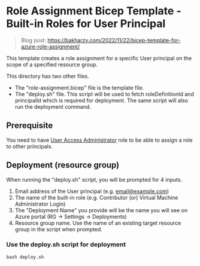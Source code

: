# Role Assignment Bicep Template - Built-in Roles for User Principal

> Blog post: https://bakharzy.com/2022/11/22/bicep-template-for-azure-role-assignment/

This template creates a role assignment for a specific User principal on the scope of a specified resource group.

This directory has two other files. 
* The "role-assignment.bicep" file is the template file. 
* The "deploy.sh" file. This script will be used to fetch roleDefinitionId and principalId which is required for deployment. The same script will also run the deployment command.  

## Prerequisite 
You need to have <u>User Access Administrator</u> role to be able to assign a role to other principals.

## Deployment (resource group)
When running the "deploy.sh" script, you will be prompted for 4 inputs. 
1. Email address of the User principal (e.g. email@example.com)
2. The name of the built-in role (e.g. Contributor (or) Virtual Machine Administrator Login)
3. The "Deployment Name" you provide will be the name you will see on Azure portal (RG -> Settings -> Deployments)
4. Resource group name. Use the name of an existing target resource group in the script when prompted. 

### Use the deploy.sh script for deployment

```console
bash deploy.sh
```